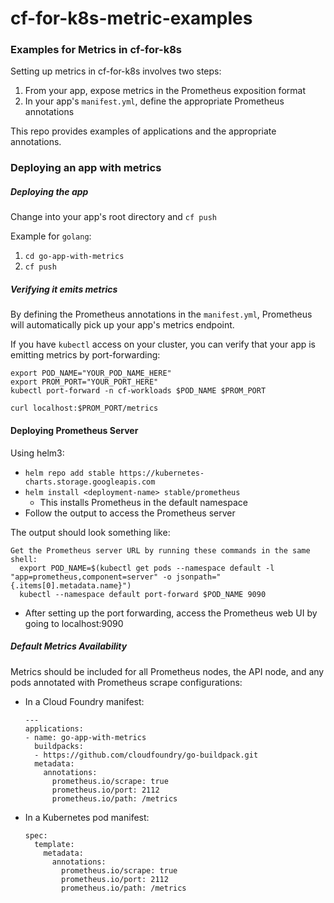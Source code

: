 # cf-for-k8s-metric-examples

### Examples for Metrics in cf-for-k8s

Setting up metrics in cf-for-k8s involves two steps:
1. From your app, expose metrics in the Prometheus exposition format
2. In your app's `manifest.yml`, define the appropriate Prometheus annotations

This repo provides examples of applications and the appropriate annotations.

### Deploying an app with metrics

##### Deploying the app

Change into your app's root directory and `cf push`

Example for `golang`:
1. `cd go-app-with-metrics`
2. `cf push`

##### Verifying it emits metrics

By defining the Prometheus annotations in the `manifest.yml`, Prometheus will
automatically pick up your app's metrics endpoint.

If you have `kubectl` access on your cluster, you can verify that your app is
emitting metrics by port-forwarding:

```
export POD_NAME="YOUR_POD_NAME_HERE"
export PROM_PORT="YOUR_PORT_HERE"
kubectl port-forward -n cf-workloads $POD_NAME $PROM_PORT

curl localhost:$PROM_PORT/metrics
```

#### Deploying Prometheus Server

Using helm3:

* `helm repo add stable https://kubernetes-charts.storage.googleapis.com`
* `helm install <deployment-name> stable/prometheus`
    * This installs Prometheus in the default namespace
* Follow the output to access the Prometheus server

The output should look something like:
```
Get the Prometheus server URL by running these commands in the same shell:
  export POD_NAME=$(kubectl get pods --namespace default -l "app=prometheus,component=server" -o jsonpath="{.items[0].metadata.name}")
  kubectl --namespace default port-forward $POD_NAME 9090
```
* After setting up the port forwarding, access the Prometheus web UI by going to localhost:9090

##### Default Metrics Availability

Metrics should be included for all Prometheus nodes, the API node, and any
pods annotated with Prometheus scrape configurations:

* In a Cloud Foundry manifest:
  ```
  ---
  applications:
  - name: go-app-with-metrics
    buildpacks:
    - https://github.com/cloudfoundry/go-buildpack.git
    metadata:
      annotations:
        prometheus.io/scrape: true
        prometheus.io/port: 2112
        prometheus.io/path: /metrics
  ```
* In a Kubernetes pod manifest:
  ```
  spec:
    template:
      metadata:
        annotations:
          prometheus.io/scrape: true
          prometheus.io/port: 2112
          prometheus.io/path: /metrics
  ```
